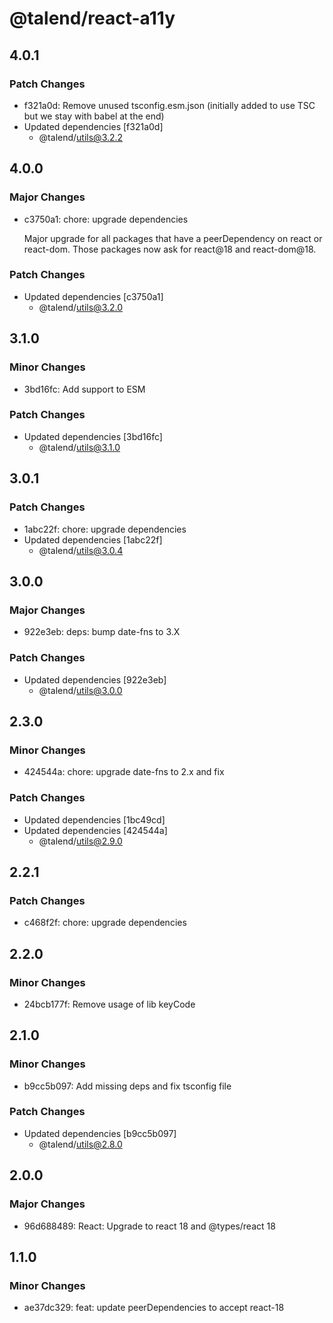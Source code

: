 # @talend/react-a11y

## 4.0.1

### Patch Changes

- f321a0d: Remove unused tsconfig.esm.json (initially added to use TSC but we stay with babel at the end)
- Updated dependencies [f321a0d]
  - @talend/utils@3.2.2

## 4.0.0

### Major Changes

- c3750a1: chore: upgrade dependencies

  Major upgrade for all packages that have a peerDependency on react or react-dom. Those packages now ask for react@18 and react-dom@18.

### Patch Changes

- Updated dependencies [c3750a1]
  - @talend/utils@3.2.0

## 3.1.0

### Minor Changes

- 3bd16fc: Add support to ESM

### Patch Changes

- Updated dependencies [3bd16fc]
  - @talend/utils@3.1.0

## 3.0.1

### Patch Changes

- 1abc22f: chore: upgrade dependencies
- Updated dependencies [1abc22f]
  - @talend/utils@3.0.4

## 3.0.0

### Major Changes

- 922e3eb: deps: bump date-fns to 3.X

### Patch Changes

- Updated dependencies [922e3eb]
  - @talend/utils@3.0.0

## 2.3.0

### Minor Changes

- 424544a: chore: upgrade date-fns to 2.x and fix

### Patch Changes

- Updated dependencies [1bc49cd]
- Updated dependencies [424544a]
  - @talend/utils@2.9.0

## 2.2.1

### Patch Changes

- c468f2f: chore: upgrade dependencies

## 2.2.0

### Minor Changes

- 24bcb177f: Remove usage of lib keyCode

## 2.1.0

### Minor Changes

- b9cc5b097: Add missing deps and fix tsconfig file

### Patch Changes

- Updated dependencies [b9cc5b097]
  - @talend/utils@2.8.0

## 2.0.0

### Major Changes

- 96d688489: React: Upgrade to react 18 and @types/react 18

## 1.1.0

### Minor Changes

- ae37dc329: feat: update peerDependencies to accept react-18
